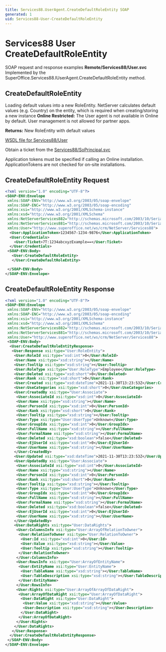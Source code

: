```yaml
---
title: Services88.UserAgent.CreateDefaultRoleEntity SOAP
generated: 1
uid: Services88-User-CreateDefaultRoleEntity
---
```


# Services88 User CreateDefaultRoleEntity

SOAP request and response examples **Remote/Services88/User.svc**
Implemented by the <see cref="M:SuperOffice.Services88.IUserAgent.CreateDefaultRoleEntity">SuperOffice.Services88.IUserAgent.CreateDefaultRoleEntity</see> method.

## CreateDefaultRoleEntity

Loading default values into a new RoleEntity.
NetServer calculates default values (e.g. Country) on the entity, which is required when creating/storing a new instance
<para /><b>Online Restricted:</b> The User agent is not available in Online by default. User management is not allowed for partner apps.


**Returns:** New RoleEntity with default values


[WSDL file for Services88/User](../Services88-User.md)

Obtain a ticket from the [Services88/SoPrincipal.svc](../SoPrincipal/index.md)

Application tokens must be specified if calling an Online installation. ApplicationTokens are not checked for on-site installations.

## CreateDefaultRoleEntity Request

```xml
<?xml version="1.0" encoding="UTF-8"?>
<SOAP-ENV:Envelope
 xmlns:SOAP-ENV="http://www.w3.org/2003/05/soap-envelope"
 xmlns:SOAP-ENC="http://www.w3.org/2003/05/soap-encoding"
 xmlns:xsi="http://www.w3.org/2001/XMLSchema-instance"
 xmlns:xsd="http://www.w3.org/2001/XMLSchema"
 xmlns:NetServerServices882="http://schemas.microsoft.com/2003/10/Serialization/Arrays"
 xmlns:NetServerServices881="http://schemas.microsoft.com/2003/10/Serialization/"
 xmlns:User="http://www.superoffice.net/ws/crm/NetServer/Services88">
  <User:ApplicationToken>1234567-1234-9876</User:ApplicationToken>
  <User:Credentials>
    <User:Ticket>7T:1234abcxyzExample==</User:Ticket>
  </User:Credentials>
 <SOAP-ENV:Body>
   <User:CreateDefaultRoleEntity>
   </User:CreateDefaultRoleEntity>

 </SOAP-ENV:Body>
</SOAP-ENV:Envelope>

```


## CreateDefaultRoleEntity Response

```xml
<?xml version="1.0" encoding="UTF-8"?>
<SOAP-ENV:Envelope
 xmlns:SOAP-ENV="http://www.w3.org/2003/05/soap-envelope"
 xmlns:SOAP-ENC="http://www.w3.org/2003/05/soap-encoding"
 xmlns:xsi="http://www.w3.org/2001/XMLSchema-instance"
 xmlns:xsd="http://www.w3.org/2001/XMLSchema"
 xmlns:NetServerServices882="http://schemas.microsoft.com/2003/10/Serialization/Arrays"
 xmlns:NetServerServices881="http://schemas.microsoft.com/2003/10/Serialization/"
 xmlns:User="http://www.superoffice.net/ws/crm/NetServer/Services88">
 <SOAP-ENV:Body>
  <User:CreateDefaultRoleEntityResponse>
   <User:Response xsi:type="User:RoleEntity">
    <User:RoleId xsi:type="xsd:int">0</User:RoleId>
    <User:Name xsi:type="xsd:string"></User:Name>
    <User:Tooltip xsi:type="xsd:string"></User:Tooltip>
    <User:RoleType xsi:type="User:RoleType">Employee</User:RoleType>
    <User:Deleted xsi:type="xsd:short">0</User:Deleted>
    <User:Rank xsi:type="xsd:short">0</User:Rank>
    <User:Created xsi:type="xsd:dateTime">2021-11-30T13:23:53Z</User:Created>
    <User:UseCategories xsi:type="xsd:short">0</User:UseCategories>
    <User:CreatedBy xsi:type="User:Associate">
     <User:AssociateId xsi:type="xsd:int">0</User:AssociateId>
     <User:Name xsi:type="xsd:string"></User:Name>
     <User:PersonId xsi:type="xsd:int">0</User:PersonId>
     <User:Rank xsi:type="xsd:short">0</User:Rank>
     <User:Tooltip xsi:type="xsd:string"></User:Tooltip>
     <User:Type xsi:type="User:UserType">Unknown</User:Type>
     <User:GroupIdx xsi:type="xsd:int">0</User:GroupIdx>
     <User:FullName xsi:type="xsd:string"></User:FullName>
     <User:FormalName xsi:type="xsd:string"></User:FormalName>
     <User:Deleted xsi:type="xsd:boolean">false</User:Deleted>
     <User:EjUserId xsi:type="xsd:int">0</User:EjUserId>
     <User:UserName xsi:type="xsd:string"></User:UserName>
    </User:CreatedBy>
    <User:Updated xsi:type="xsd:dateTime">2021-11-30T13:23:53Z</User:Updated>
    <User:UpdatedBy xsi:type="User:Associate">
     <User:AssociateId xsi:type="xsd:int">0</User:AssociateId>
     <User:Name xsi:type="xsd:string"></User:Name>
     <User:PersonId xsi:type="xsd:int">0</User:PersonId>
     <User:Rank xsi:type="xsd:short">0</User:Rank>
     <User:Tooltip xsi:type="xsd:string"></User:Tooltip>
     <User:Type xsi:type="User:UserType">Unknown</User:Type>
     <User:GroupIdx xsi:type="xsd:int">0</User:GroupIdx>
     <User:FullName xsi:type="xsd:string"></User:FullName>
     <User:FormalName xsi:type="xsd:string"></User:FormalName>
     <User:Deleted xsi:type="xsd:boolean">false</User:Deleted>
     <User:EjUserId xsi:type="xsd:int">0</User:EjUserId>
     <User:UserName xsi:type="xsd:string"></User:UserName>
    </User:UpdatedBy>
    <User:DataRights xsi:type="User:DataRights">
     <User:ColumnsInfo xsi:type="User:ArrayOfRelationToOwner">
      <User:RelationToOwner xsi:type="User:RelationToOwner">
       <User:Id xsi:type="xsd:int">0</User:Id>
       <User:Value xsi:type="xsd:string"></User:Value>
       <User:Tooltip xsi:type="xsd:string"></User:Tooltip>
      </User:RelationToOwner>
     </User:ColumnsInfo>
     <User:RowsInfo xsi:type="User:ArrayOfEntityName">
      <User:EntityName xsi:type="User:EntityName">
       <User:TableName xsi:type="xsd:string"></User:TableName>
       <User:TableDescription xsi:type="xsd:string"></User:TableDescription>
      </User:EntityName>
     </User:RowsInfo>
     <User:Rights xsi:type="User:ArrayOfArrayOfDataRight">
      <User:ArrayOfDataRight xsi:type="User:ArrayOfDataRight">
       <User:DataRight xsi:type="User:DataRight">
        <User:Value xsi:type="xsd:string"></User:Value>
        <User:Description xsi:type="xsd:string"></User:Description>
       </User:DataRight>
      </User:ArrayOfDataRight>
     </User:Rights>
    </User:DataRights>
   </User:Response>
  </User:CreateDefaultRoleEntityResponse>
 </SOAP-ENV:Body>
</SOAP-ENV:Envelope>

```

